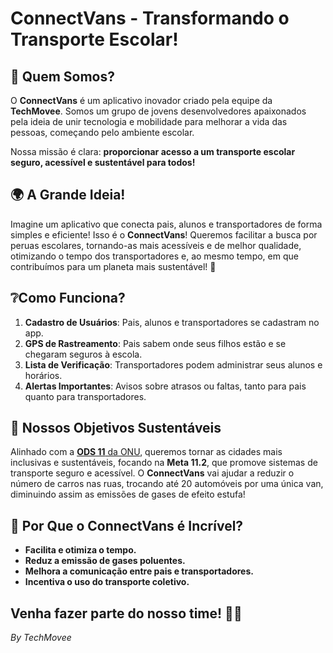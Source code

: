 # ConnectVans - Transformando o Transporte Escolar!

## 🌟 **Quem Somos?**

O **ConnectVans** é um aplicativo inovador criado pela equipe da **TechMovee**. Somos um grupo de jovens desenvolvedores apaixonados pela ideia de unir tecnologia e mobilidade para melhorar a vida das pessoas, começando pelo ambiente escolar.

Nossa missão é clara: **proporcionar acesso a um transporte escolar seguro, acessível e sustentável para todos!**

## 🌍 **A Grande Ideia!**

Imagine um aplicativo que conecta pais, alunos e transportadores de forma simples e eficiente! Isso é o **ConnectVans**! Queremos facilitar a busca por peruas escolares, tornando-as mais acessíveis e de melhor qualidade, otimizando o tempo dos transportadores e, ao mesmo tempo, em que contribuímos para um planeta mais sustentável! 🌱

## ❔Como Funciona?

1. **Cadastro de Usuários**: Pais, alunos e transportadores se cadastram no app.
2. **GPS de Rastreamento**: Pais sabem onde seus filhos estão e se chegaram seguros à escola.
3. **Lista de Verificação**: Transportadores podem administrar seus alunos e horários.
4. **Alertas Importantes**: Avisos sobre atrasos ou faltas, tanto para pais quanto para transportadores.

## 🌈 **Nossos Objetivos Sustentáveis**

Alinhado com a [**ODS 11** da ONU](https://www.estrategiaods.org.br/os-ods/ods11/https://www.estrategiaods.org.br/os-ods/ods11/), queremos tornar as cidades mais inclusivas e sustentáveis, focando na **Meta 11.2**, que promove sistemas de transporte seguro e acessível. O **ConnectVans** vai ajudar a reduzir o número de carros nas ruas, trocando até 20 automóveis por uma única van, diminuindo assim as emissões de gases de efeito estufa!

## 🌟 **Por Que o ConnectVans é Incrível?**

* **Facilita e otimiza o tempo.**
* **Reduz a emissão de gases poluentes.**
* **Melhora a comunicação entre pais e transportadores.**
* **Incentiva o uso do transporte coletivo.**

## Venha fazer parte do nosso time! 🚐💚

_By TechMovee_
